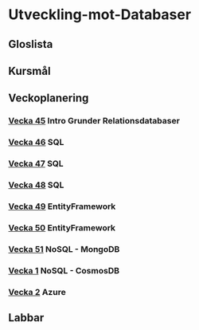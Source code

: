 # Utveckling-mot-Databaser

## Gloslista

## Kursmål

## Veckoplanering
### [Vecka 45](./assets/V45.md) Intro Grunder Relationsdatabaser
### [Vecka 46](./assets/V46.md) SQL
### [Vecka 47](./assets/V47.md) SQL
### [Vecka 48](./assets/V48.md) SQL
### [Vecka 49](./assets/V49.md) EntityFramework
### [Vecka 50](./assets/V50.md) EntityFramework
### [Vecka 51](./assets/V51.md) NoSQL - MongoDB
### [Vecka 1](./assets/V1.md) NoSQL - CosmosDB
### [Vecka 2](./assets/V2.md) Azure

## Labbar
